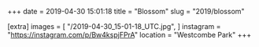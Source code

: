 +++
date = 2019-04-30 15:01:18
title = "Blossom"
slug = "2019/blossom"

[extra]
images = [
    "/2019-04-30_15-01-18_UTC.jpg",
]
instagram = "https://instagram.com/p/Bw4kspjFPrA"
location = "Westcombe Park"
+++

